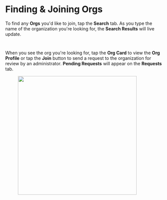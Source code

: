 # Finding & Joining Orgs

To find any **Orgs** you'd like to join, tap the **Search** tab. As you type the name of the organization you're looking for, the **Search Results** will live update.

<div><figure><img src="../../.gitbook/assets/1.0.0-orgs-search-empty.PNG" alt=""><figcaption></figcaption></figure> <figure><img src="../../.gitbook/assets/1.0.0-orgs-search-filled.PNG" alt=""><figcaption></figcaption></figure></div>

When you see the org you're looking for, tap the **Org Card** to view the **Org Profile** or tap the **Join** button to send a request to the organization for review by an administrator. **Pending Requests** will appear on the **Requests** tab.

<figure><img src="../../.gitbook/assets/1.0.0-orgs-requests.PNG" alt="" width="375"><figcaption></figcaption></figure>
